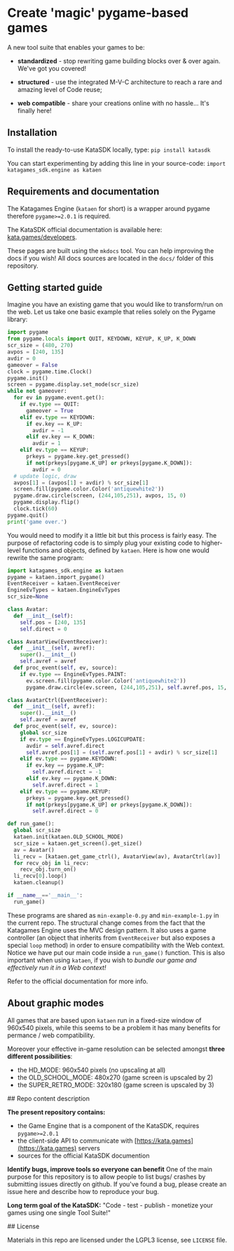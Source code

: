 # Create 'magic' pygame-based games


A new tool suite that enables your games to be:
 
+ **standardized** - stop rewriting game building blocks over & over again. We've got you covered!

+ **structured** - use the integrated M-V-C architecture to reach a rare and amazing level of Code reuse;

+ **web compatible** - share your creations online with no hassle... It's finally here!


## Installation


To install the ready-to-use KataSDK locally, type:
`pip install katasdk`

You can start experimenting by adding this line in your source-code:
`import katagames_sdk.engine as kataen`


## Requirements and documentation

The Katagames Engine (`kataen` for short) is a wrapper around pygame therefore `pygame>=2.0.1` is required.

The KataSDK official documentation is available here:
[kata.games/developers](https://kata.games/developers).

These pages are built using the `mkdocs` tool. You can help improving the docs if you wish! All docs sources are located in the `docs/` folder of this repository. 


## Getting started guide


Imagine you have an existing game that you would like to transform/run on the web. 
Let us take one basic example that relies solely on the Pygame library:
```python
import pygame
from pygame.locals import QUIT, KEYDOWN, KEYUP, K_UP, K_DOWN
scr_size = (480, 270)
avpos = [240, 135]
avdir = 0
gameover = False
clock = pygame.time.Clock()
pygame.init()
screen = pygame.display.set_mode(scr_size)
while not gameover:
  for ev in pygame.event.get():
    if ev.type == QUIT:
      gameover = True
    elif ev.type == KEYDOWN:
      if ev.key == K_UP:
        avdir = -1
      elif ev.key == K_DOWN:
        avdir = 1
    elif ev.type == KEYUP:
      prkeys = pygame.key.get_pressed()
      if not(prkeys[pygame.K_UP] or prkeys[pygame.K_DOWN]):
        avdir = 0
  # update logic, draw
  avpos[1] = (avpos[1] + avdir) % scr_size[1]
  screen.fill(pygame.color.Color('antiquewhite2'))
  pygame.draw.circle(screen, (244,105,251), avpos, 15, 0)
  pygame.display.flip()
  clock.tick(60)
pygame.quit()
print('game over.')
```

You would need to modify it a little bit but this process is fairly easy. The purpose of refactoring code is to simply plug your existing code to higher-level functions and objects, defined by `kataen`.
Here is how one would rewrite the same program:

```python
import katagames_sdk.engine as kataen
pygame = kataen.import_pygame()
EventReceiver = kataen.EventReceiver
EngineEvTypes = kataen.EngineEvTypes
scr_size=None

class Avatar:
  def __init__(self):
    self.pos = [240, 135]
    self.direct = 0

class AvatarView(EventReceiver):
  def __init__(self, avref):
    super().__init__()
    self.avref = avref
  def proc_event(self, ev, source):
    if ev.type == EngineEvTypes.PAINT:
      ev.screen.fill(pygame.color.Color('antiquewhite2'))
      pygame.draw.circle(ev.screen, (244,105,251), self.avref.pos, 15, 0)

class AvatarCtrl(EventReceiver):
  def __init__(self, avref):
    super().__init__()
    self.avref = avref
  def proc_event(self, ev, source):
    global scr_size
    if ev.type == EngineEvTypes.LOGICUPDATE:
      avdir = self.avref.direct
      self.avref.pos[1] = (self.avref.pos[1] + avdir) % scr_size[1]
    elif ev.type == pygame.KEYDOWN:
      if ev.key == pygame.K_UP:
        self.avref.direct = -1
      elif ev.key == pygame.K_DOWN:
        self.avref.direct = 1
    elif ev.type == pygame.KEYUP:
      prkeys = pygame.key.get_pressed()
      if not(prkeys[pygame.K_UP] or prkeys[pygame.K_DOWN]):
        self.avref.direct = 0

def run_game():
  global scr_size
  kataen.init(kataen.OLD_SCHOOL_MODE)
  scr_size = kataen.get_screen().get_size()
  av = Avatar()
  li_recv = [kataen.get_game_ctrl(), AvatarView(av), AvatarCtrl(av)]
  for recv_obj in li_recv:
    recv_obj.turn_on()
  li_recv[0].loop()
  kataen.cleanup()

if __name__=='__main__':
  run_game()
```

These programs are shared as `min-example-0.py` and `min-example-1.py` in the current repo.
The structural change comes from the fact that the Katagames Engine uses the MVC design pattern.
It also uses a game controller (an object that inherits from `EventReceiver` but also exposes a special `loop` method) in order to ensure compatibility with the Web context. Notice we have put our main code inside a `run_game()` function. This is also important when using `kataen`, if you wish to *bundle our game and effectively run it in a Web context!*

Refer to the official documentation for more info.


## About graphic modes


All games that are based upon `kataen` run in a fixed-size window of 960x540 pixels,
while this seems to be a problem it has many benefits for permance / web compatibility.

Moreover your effective in-game resolution can be selected amongst **three different possibilities**:

+ the HD_MODE: 960x540 pixels (no upscaling at all)
+ the OLD_SCHOOL_MODE: 480x270 (game screen is upscaled by 2)
+ the SUPER_RETRO_MODE: 320x180 (game screen is upscaled by 3)


## Repo content description


**The present repository contains:**
+ the Game Engine that is a component of the KataSDK, requires `pygame>=2.0.1`
+ the client-side API to communicate with [https://kata.games](https://kata.games) servers
+ sources for the official KataSDK documention

**Identify bugs, improve tools so everyone can benefit**
One of the main purpose for this repository is to allow people to list bugs/ crashes by submitting issues directly on github. If you've found a bug, please create an issue here and describe how to reproduce your bug.

**Long term goal of the KataSDK:**
"Code - test - publish - monetize your games using one single Tool Suite!"


## License


Materials in this repo are licensed under the LGPL3 license, see `LICENSE` file.

